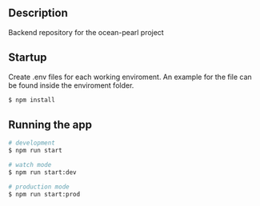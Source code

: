 ## Description

Backend repository for the ocean-pearl project 

## Startup

Create .env files for each working enviroment.
An example for the file can be found inside the enviroment folder. 

```bash
$ npm install
```

## Running the app

```bash
# development
$ npm run start

# watch mode
$ npm run start:dev

# production mode
$ npm run start:prod
```